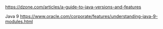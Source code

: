 https://dzone.com/articles/a-guide-to-java-versions-and-features

Java 9
https://www.oracle.com/corporate/features/understanding-java-9-modules.html